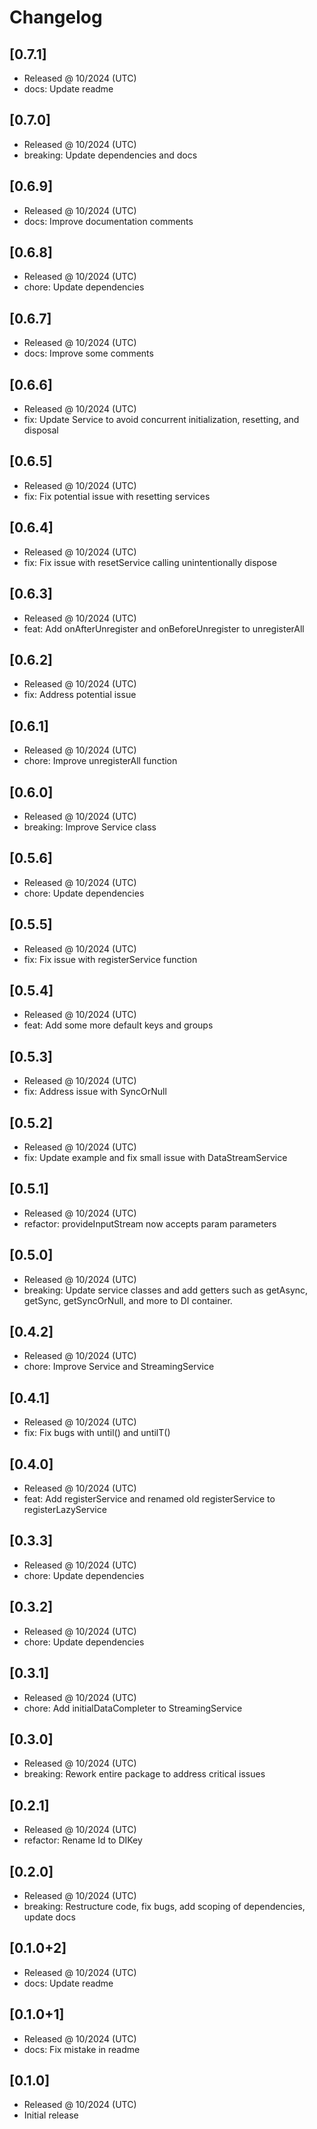 # Changelog

## [0.7.1]

- Released @ 10/2024 (UTC)
- docs: Update readme

## [0.7.0]

- Released @ 10/2024 (UTC)
- breaking: Update dependencies and docs

## [0.6.9]

- Released @ 10/2024 (UTC)
- docs: Improve documentation comments

## [0.6.8]

- Released @ 10/2024 (UTC)
- chore: Update dependencies

## [0.6.7]

- Released @ 10/2024 (UTC)
- docs: Improve some comments

## [0.6.6]

- Released @ 10/2024 (UTC)
- fix: Update Service to avoid concurrent initialization, resetting, and disposal

## [0.6.5]

- Released @ 10/2024 (UTC)
- fix: Fix potential issue with resetting services

## [0.6.4]

- Released @ 10/2024 (UTC)
- fix: Fix issue with resetService calling unintentionally  dispose

## [0.6.3]

- Released @ 10/2024 (UTC)
- feat: Add onAfterUnregister and onBeforeUnregister to unregisterAll

## [0.6.2]

- Released @ 10/2024 (UTC)
- fix: Address potential issue

## [0.6.1]

- Released @ 10/2024 (UTC)
- chore: Improve unregisterAll function

## [0.6.0]

- Released @ 10/2024 (UTC)
- breaking: Improve Service class

## [0.5.6]

- Released @ 10/2024 (UTC)
- chore: Update dependencies

## [0.5.5]

- Released @ 10/2024 (UTC)
- fix: Fix issue with registerService function

## [0.5.4]

- Released @ 10/2024 (UTC)
- feat: Add some more default keys and groups

## [0.5.3]

- Released @ 10/2024 (UTC)
- fix: Address issue with SyncOrNull

## [0.5.2]

- Released @ 10/2024 (UTC)
- fix: Update example and fix small issue with DataStreamService

## [0.5.1]

- Released @ 10/2024 (UTC)
- refactor: provideInputStream now accepts param parameters

## [0.5.0]

- Released @ 10/2024 (UTC)
- breaking: Update service classes and add getters such as getAsync, getSync, getSyncOrNull, and more to DI container.

## [0.4.2]

- Released @ 10/2024 (UTC)
- chore: Improve Service and StreamingService

## [0.4.1]

- Released @ 10/2024 (UTC)
- fix: Fix bugs with until() and untilT()

## [0.4.0]

- Released @ 10/2024 (UTC)
- feat: Add registerService and renamed old registerService to registerLazyService

## [0.3.3]

- Released @ 10/2024 (UTC)
- chore: Update dependencies

## [0.3.2]

- Released @ 10/2024 (UTC)
- chore: Update dependencies

## [0.3.1]

- Released @ 10/2024 (UTC)
- chore: Add initialDataCompleter to StreamingService

## [0.3.0]

- Released @ 10/2024 (UTC)
- breaking: Rework entire package to address critical issues

## [0.2.1]

- Released @ 10/2024 (UTC)
- refactor: Rename Id to DIKey

## [0.2.0]

- Released @ 10/2024 (UTC)
- breaking: Restructure code, fix bugs, add scoping of dependencies, update docs

## [0.1.0+2]

- Released @ 10/2024 (UTC)
- docs: Update readme

## [0.1.0+1]

- Released @ 10/2024 (UTC)
- docs: Fix mistake in readme

## [0.1.0]

- Released @ 10/2024 (UTC)
- Initial release
